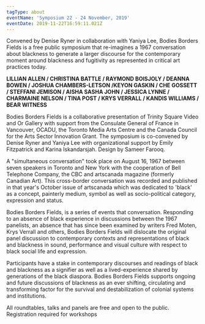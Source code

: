 ```yaml
---
tagType: about
eventName: 'Symposium 22 - 24 November, 2019'
eventDate: 2019-11-22T16:59:11.021Z
---
```

Convened by Denise Ryner in collaboration with Yaniya Lee, Bodies Borders Fields is a free public symposium that re-imagines a 1967 conversation about blackness to generate a larger discourse for the contemporary moment around blackness and fugitivity as represented in critical art practices today.

**LILLIAN ALLEN / CHRISTINA BATTLE / RAYMOND BOISJOLY / DEANNA BOWEN / JOSHUA CHAMBERS-LETSON /KEYON GASKIN / CHE GOSSETT / STEFFANI JEMISON / AISHA SASHA JOHN / JESSICA LYNNE / CHARMAINE NELSON / TINA POST / KRYS VERRALL / KANDIS WILLIAMS / BEAR WITNESS**

Bodies Borders Fields is a collaborative presentation of Trinity Square Video and Or Gallery with support from the Consulate General of France in Vancouver, OCADU, the Toronto Media Arts Centre and the Canada Council for the Arts Sector Innovation Grant. The symposium is co-convened by Denise Ryner and Yaniya Lee with organizational support by Emily Fitzpatrick and Karina Iskandarsjah. Design by Sameer Farooq.

A "simultaneous conversation" took place on August 16, 1967 between seven speakers in Toronto and New York with the cooperation of Bell Telephone Company, the CBC and artscanada magazine (formerly Canadian Art). This cross-border conversation was recorded and published in that year's October issue of artscanada which was dedicated to 'black' as a concept, painterly medium, symbol as well as socio-political category, expression and status.

Bodies Borders Fields, is a series of events that conversation. Responding to an absence of black experience in discussions between the 1967 panelists, an absence that has since been examined by writers Fred Moten, Krys Verrall and others, Bodies Borders Fields will dislocate the original panel discussion to contemporary contexts and representations of black and blackness in sound, performance and visual culture with respect to black social life and expression.

Participants have a stake in contemporary discourses and readings of black and blackness as a signifier as well as a lived-experience shared by generations of the black diaspora. Bodies Borders Fields supports ongoing and future discussions of blackness as an ever shifting, circulating and transforming factor for the survival and destabilization of colonial systems and institutions.

All roundtables, talks and panels are free and open to the public. Registration required for workshops
